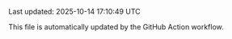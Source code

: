 Last updated: 2025-10-14 17:10:49 UTC

This file is automatically updated by the GitHub Action workflow.
